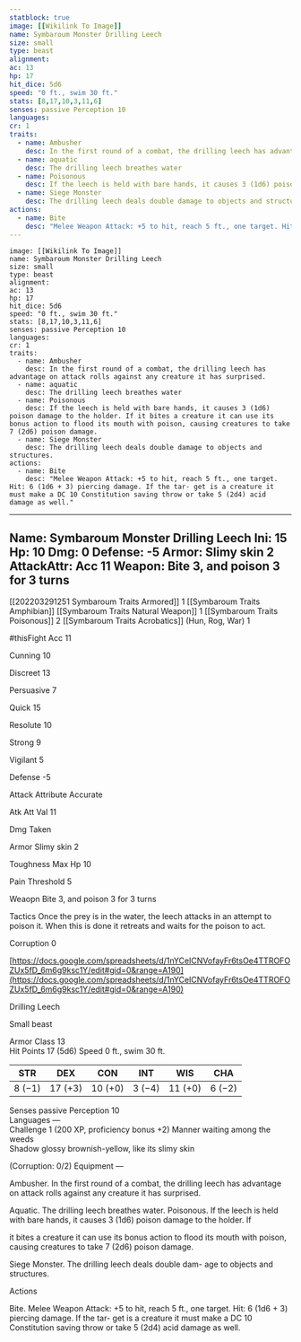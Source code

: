 ```yaml
---
statblock: true
image: [[Wikilink To Image]]
name: Symbaroum Monster Drilling Leech
size: small
type: beast
alignment: 
ac: 13
hp: 17
hit_dice: 5d6
speed: "0 ft., swim 30 ft."
stats: [8,17,10,3,11,6]
senses: passive Perception 10  
languages: 
cr: 1
traits:
  - name: Ambusher
    desc: In the first round of a combat, the drilling leech has advantage on attack rolls against any creature it has surprised.
  - name: aquatic
    desc: The drilling leech breathes water
  - name: Poisonous
    desc: If the leech is held with bare hands, it causes 3 (1d6) poison damage to the holder. If it bites a creature it can use its bonus action to flood its mouth with poison, causing creatures to take 7 (2d6) poison damage.
  - name: Siege Monster
    desc: The drilling leech deals double damage to objects and structures.
actions:
  - name: Bite
    desc: "Melee Weapon Attack: +5 to hit, reach 5 ft., one target. Hit: 6 (1d6 + 3) piercing damage. If the tar- get is a creature it must make a DC 10 Constitution saving throw or take 5 (2d4) acid damage as well."
---
```

```statblock
image: [[Wikilink To Image]]
name: Symbaroum Monster Drilling Leech
size: small
type: beast
alignment: 
ac: 13
hp: 17
hit_dice: 5d6
speed: "0 ft., swim 30 ft."
stats: [8,17,10,3,11,6]
senses: passive Perception 10  
languages: 
cr: 1
traits:
  - name: Ambusher
    desc: In the first round of a combat, the drilling leech has advantage on attack rolls against any creature it has surprised.
  - name: aquatic
    desc: The drilling leech breathes water
  - name: Poisonous
    desc: If the leech is held with bare hands, it causes 3 (1d6) poison damage to the holder. If it bites a creature it can use its bonus action to flood its mouth with poison, causing creatures to take 7 (2d6) poison damage.
  - name: Siege Monster
    desc: The drilling leech deals double damage to objects and structures.
actions:
  - name: Bite
    desc: "Melee Weapon Attack: +5 to hit, reach 5 ft., one target. Hit: 6 (1d6 + 3) piercing damage. If the tar- get is a creature it must make a DC 10 Constitution saving throw or take 5 (2d4) acid damage as well."
```
---
Name: Symbaroum Monster Drilling Leech
Ini: 15
Hp: 10
Dmg: 0
Defense: -5
Armor:  Slimy skin 2
AttackAttr: Acc 11
Weapon: Bite 3, and poison 3 for 3 turns
---
[[202203291251 Symbaroum Traits Armored]] 1
[[Symbaroum Traits Amphibian]]
[[Symbaroum Traits Natural Weapon]] 1
[[Symbaroum Traits Poisonous]] 2
[[Symbaroum Traits Acrobatics]] (Hun, Rog, War) 1

#thisFight 
Acc 11

Cunning 10

Discreet 13

Persuasive 7

Quick 15

Resolute 10

Strong 9

Vigilant 5

Defense -5

Attack Attribute Accurate

Atk Att Val 11

Dmg Taken

Armor Slimy skin 2

Toughness Max Hp 10

Pain Threshold 5

Weaopn Bite 3, and poison 3 for 3 turns

Tactics Once the prey is in the water, the leech attacks in an attempt to poison it. When this is done it retreats and waits for the poison to act.

Corruption 0

[https://docs.google.com/spreadsheets/d/1nYCeICNVofayFr6tsOe4TTROFOZUx5fD_6m6g9ksc1Y/edit#gid=0&range=A190](https://docs.google.com/spreadsheets/d/1nYCeICNVofayFr6tsOe4TTROFOZUx5fD_6m6g9ksc1Y/edit#gid=0&range=A190)







 

Drilling Leech

Small beast

Armor Class 13  
Hit Points 17 (5d6) 
Speed 0 ft., swim 30 ft.


| STR    | DEX     | CON     | INT    | WIS     | CHA    |
| ------ | ------- | ------- | ------ | ------- | ------ |
| 8 (−1) | 17 (+3) | 10 (+0) | 3 (−4) | 11 (+0) | 6 (−2) |


 

Senses passive Perception 10  
Languages —  
Challenge 1 (200 XP, proficiency bonus +2) Manner waiting among the weeds  
Shadow glossy brownish-yellow, like its slimy skin

(Corruption: 0/2) Equipment —



  

Ambusher. In the first round of a combat, the drilling leech has advantage on attack rolls against any creature it has surprised.

Aquatic. The drilling leech breathes water. 
Poisonous. If the leech is held with bare hands, it causes 3 (1d6) poison damage to the holder. If

it bites a creature it can use its bonus action to flood its mouth with poison, causing creatures to take 7 (2d6) poison damage.

Siege Monster. The drilling leech deals double dam- age to objects and structures.

Actions

Bite. Melee Weapon Attack: +5 to hit, reach 5 ft., one target. Hit: 6 (1d6 + 3) piercing damage. If the tar- get is a creature it must make a DC 10 Constitution saving throw or take 5 (2d4) acid damage as well.

